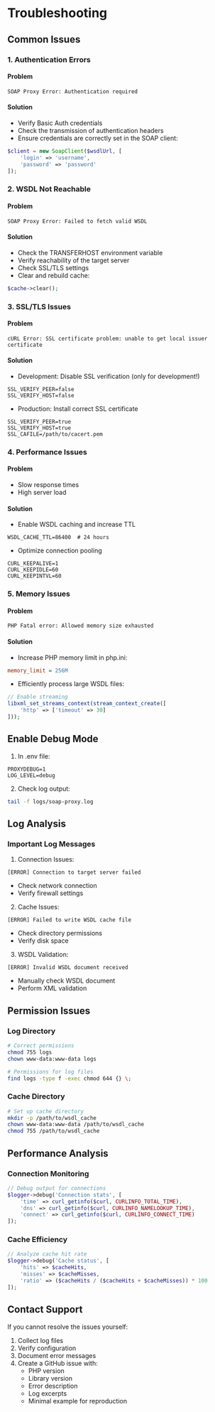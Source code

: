 # Troubleshooting

## Common Issues

### 1. Authentication Errors

#### Problem
```
SOAP Proxy Error: Authentication required
```

#### Solution
- Verify Basic Auth credentials
- Check the transmission of authentication headers
- Ensure credentials are correctly set in the SOAP client:
```php
$client = new SoapClient($wsdlUrl, [
    'login' => 'username',
    'password' => 'password'
]);
```

### 2. WSDL Not Reachable

#### Problem
```
SOAP Proxy Error: Failed to fetch valid WSDL
```

#### Solution
- Check the TRANSFERHOST environment variable
- Verify reachability of the target server
- Check SSL/TLS settings
- Clear and rebuild cache:
```php
$cache->clear();
```

### 3. SSL/TLS Issues

#### Problem
```
cURL Error: SSL certificate problem: unable to get local issuer certificate
```

#### Solution
- Development: Disable SSL verification (only for development!)
```env
SSL_VERIFY_PEER=false
SSL_VERIFY_HOST=false
```

- Production: Install correct SSL certificate
```env
SSL_VERIFY_PEER=true
SSL_VERIFY_HOST=true
SSL_CAFILE=/path/to/cacert.pem
```

### 4. Performance Issues

#### Problem
- Slow response times
- High server load

#### Solution
- Enable WSDL caching and increase TTL
```env
WSDL_CACHE_TTL=86400  # 24 hours
```

- Optimize connection pooling
```env
CURL_KEEPALIVE=1
CURL_KEEPIDLE=60
CURL_KEEPINTVL=60
```

### 5. Memory Issues

#### Problem
```
PHP Fatal error: Allowed memory size exhausted
```

#### Solution
- Increase PHP memory limit in php.ini:
```ini
memory_limit = 256M
```

- Efficiently process large WSDL files:
```php
// Enable streaming
libxml_set_streams_context(stream_context_create([
    'http' => ['timeout' => 30]
]));
```

## Enable Debug Mode

1. In .env file:
```env
PROXYDEBUG=1
LOG_LEVEL=debug
```

2. Check log output:
```bash
tail -f logs/soap-proxy.log
```

## Log Analysis

### Important Log Messages

1. Connection Issues:
```
[ERROR] Connection to target server failed
```
- Check network connection
- Verify firewall settings

2. Cache Issues:
```
[ERROR] Failed to write WSDL cache file
```
- Check directory permissions
- Verify disk space

3. WSDL Validation:
```
[ERROR] Invalid WSDL document received
```
- Manually check WSDL document
- Perform XML validation

## Permission Issues

### Log Directory

```bash
# Correct permissions
chmod 755 logs
chown www-data:www-data logs

# Permissions for log files
find logs -type f -exec chmod 644 {} \;
```

### Cache Directory

```bash
# Set up cache directory
mkdir -p /path/to/wsdl_cache
chown www-data:www-data /path/to/wsdl_cache
chmod 755 /path/to/wsdl_cache
```

## Performance Analysis

### Connection Monitoring

```php
// Debug output for connections
$logger->debug('Connection stats', [
    'time' => curl_getinfo($curl, CURLINFO_TOTAL_TIME),
    'dns' => curl_getinfo($curl, CURLINFO_NAMELOOKUP_TIME),
    'connect' => curl_getinfo($curl, CURLINFO_CONNECT_TIME)
]);
```

### Cache Efficiency

```php
// Analyze cache hit rate
$logger->debug('Cache status', [
    'hits' => $cacheHits,
    'misses' => $cacheMisses,
    'ratio' => ($cacheHits / ($cacheHits + $cacheMisses)) * 100
]);
```

## Contact Support

If you cannot resolve the issues yourself:

1. Collect log files
2. Verify configuration
3. Document error messages
4. Create a GitHub issue with:
    - PHP version
    - Library version
    - Error description
    - Log excerpts
    - Minimal example for reproduction